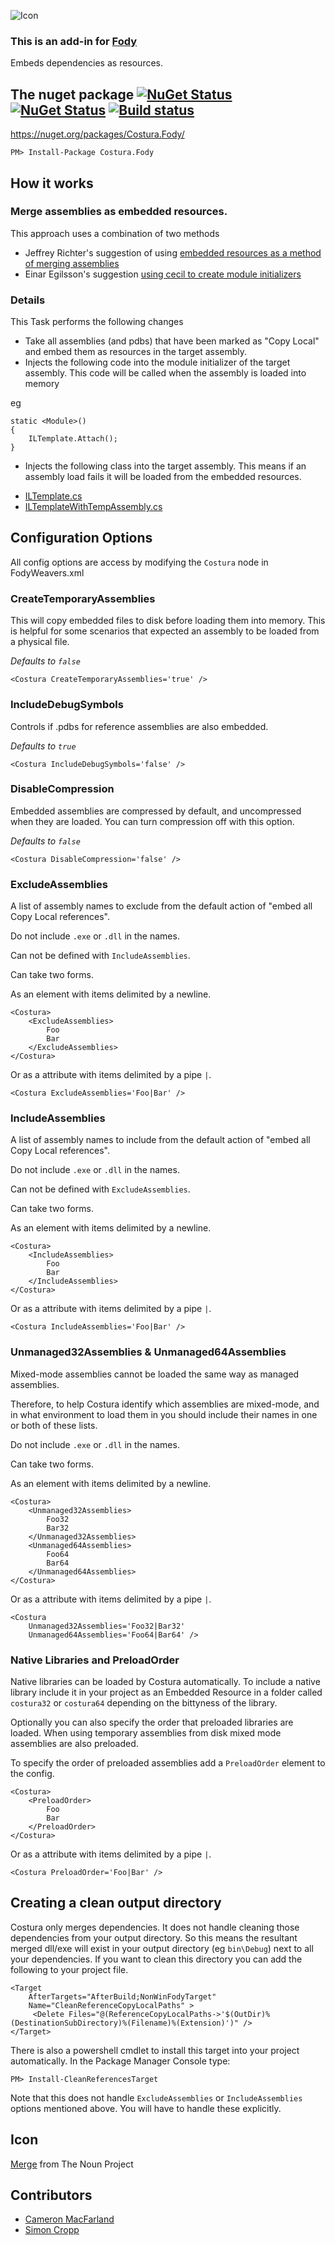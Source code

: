 ![Icon](https://raw.github.com/Fody/Costura/master/Icons/package_icon.png)

### This is an add-in for [Fody](https://github.com/Fody/Fody/) 

Embeds dependencies as resources.

## The nuget package  [![NuGet Status](http://img.shields.io/nuget/v/Costura.Fody.svg?style=flat)](https://www.nuget.org/packages/Costura.Fody/) [![NuGet Status](http://img.shields.io/nuget/vpre/Costura.Fody.svg?style=flat)](https://www.nuget.org/packages/Costura.Fody/) [![Build status](https://ci.appveyor.com/api/projects/status/62ur9tuwt69xap7t?svg=true)](https://ci.appveyor.com/project/Fody/costura)

https://nuget.org/packages/Costura.Fody/

    PM> Install-Package Costura.Fody

## How it works

### Merge assemblies as embedded resources.

This approach uses a combination of two methods

 * Jeffrey Richter's suggestion of using [embedded resources as a method of merging assemblies](http://blogs.msdn.com/b/microsoft_press/archive/2010/02/03/jeffrey-richter-excerpt-2-from-clr-via-c-third-edition.aspx)
 * Einar Egilsson's suggestion [using cecil to create module initializers](http://tech.einaregilsson.com/2009/12/16/module-initializers-in-csharp/)

### Details 

This Task performs the following changes

 * Take all assemblies (and pdbs) that have been marked as "Copy Local" and embed them as resources in the target assembly.
 * Injects the following code into the module initializer of the target assembly. This code will be called when the assembly is loaded into memory

eg 

    static <Module>()
    {
        ILTemplate.Attach();
    }

 * Injects the following class into the target assembly. This means if an assembly load fails it will be loaded from the embedded resources.

  - [ILTemplate.cs](https://github.com/Fody/Costura/blob/master/Template/ILTemplate.cs)
  - [ILTemplateWithTempAssembly.cs](https://github.com/Fody/Costura/blob/master/Template/ILTemplateWithTempAssembly.cs)

## Configuration Options

All config options are access by modifying the `Costura` node in FodyWeavers.xml

### CreateTemporaryAssemblies

This will copy embedded files to disk before loading them into memory. This is helpful for some scenarios that expected an assembly to be loaded from a physical file.

*Defaults to `false`*

    <Costura CreateTemporaryAssemblies='true' />
    
### IncludeDebugSymbols

Controls if .pdbs for reference assemblies are also embedded.

*Defaults to `true`*

    <Costura IncludeDebugSymbols='false' />

### DisableCompression

Embedded assemblies are compressed by default, and uncompressed when they are loaded. You can turn compression off with this option.

*Defaults to `false`*

    <Costura DisableCompression='false' />
    
### ExcludeAssemblies

A list of assembly names to exclude from the default action of "embed all Copy Local references".

Do not include `.exe` or `.dll` in the names.

Can not be defined with `IncludeAssemblies`.

Can take two forms. 

As an element with items delimited by a newline.

    <Costura>
        <ExcludeAssemblies>
            Foo
            Bar
        </ExcludeAssemblies>
    </Costura>
    
Or as a attribute with items delimited by a pipe `|`.

    <Costura ExcludeAssemblies='Foo|Bar' />
    
        
### IncludeAssemblies

A list of assembly names to include from the default action of "embed all Copy Local references".

Do not include `.exe` or `.dll` in the names.

Can not be defined with `ExcludeAssemblies`.

Can take two forms. 

As an element with items delimited by a newline.

    <Costura>
        <IncludeAssemblies>
            Foo
            Bar
        </IncludeAssemblies>
    </Costura>
    
Or as a attribute with items delimited by a pipe `|`.

    <Costura IncludeAssemblies='Foo|Bar' />


### Unmanaged32Assemblies & Unmanaged64Assemblies

Mixed-mode assemblies cannot be loaded the same way as managed assemblies.

Therefore, to help Costura identify which assemblies are mixed-mode, and in what environment to load them in you should include their names in one or both of these lists.

Do not include `.exe` or `.dll` in the names.

Can take two forms. 

As an element with items delimited by a newline.

    <Costura>
        <Unmanaged32Assemblies>
            Foo32
            Bar32
        </Unmanaged32Assemblies>
        <Unmanaged64Assemblies>
            Foo64
            Bar64
        </Unmanaged64Assemblies>
    </Costura>
    
Or as a attribute with items delimited by a pipe `|`.

    <Costura 
        Unmanaged32Assemblies='Foo32|Bar32' 
        Unmanaged64Assemblies='Foo64|Bar64' />

### Native Libraries and PreloadOrder

Native libraries can be loaded by Costura automatically. To include a native library include it in your project as an Embedded Resource in a folder called `costura32` or `costura64` depending on the bittyness of the library.

Optionally you can also specify the order that preloaded libraries are loaded. When using temporary assemblies from disk mixed mode assemblies are also preloaded.

To specify the order of preloaded assemblies add a `PreloadOrder` element to the config.

    <Costura>
	    <PreloadOrder>
		    Foo
		    Bar
		</PreloadOrder>
	</Costura>

Or as a attribute with items delimited by a pipe `|`.

    <Costura PreloadOrder='Foo|Bar' />

## Creating a clean output directory

Costura only merges dependencies. It does not handle cleaning those dependencies from your output directory. So this means the resultant merged dll/exe will exist in your output directory (eg `bin\Debug`) next to all your dependencies. If you want to clean this directory you can add the following to your project file.

    <Target 
        AfterTargets="AfterBuild;NonWinFodyTarget"
        Name="CleanReferenceCopyLocalPaths" >
         <Delete Files="@(ReferenceCopyLocalPaths->'$(OutDir)%(DestinationSubDirectory)%(Filename)%(Extension)')" />
    </Target>

There is also a powershell cmdlet to install this target into your project automatically. In the Package Manager Console type:

    PM> Install-CleanReferencesTarget

Note that this does not handle `ExcludeAssemblies` or `IncludeAssemblies` options mentioned above. You will have to handle these explicitly.

## Icon

<a href="http://thenounproject.com/noun/merge/#icon-No256" target="_blank">Merge</a>  from The Noun Project

## Contributors

 * [Cameron MacFarland](https://github.com/distantcam)
 * [Simon Cropp](https://github.com/SimonCropp) 

